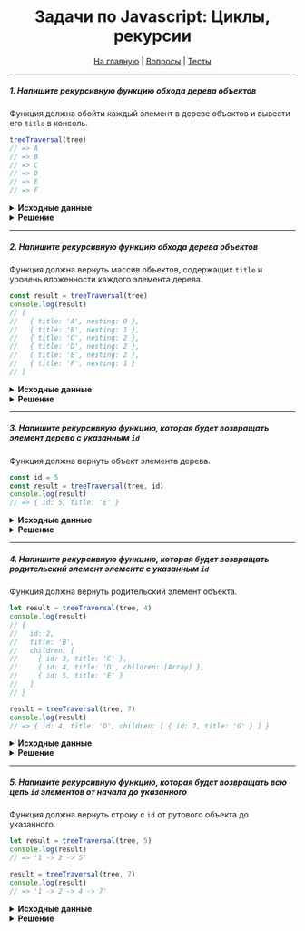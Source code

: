 <div align="center">

<h1>Задачи по Javascript: Циклы, рекурсии</h1>

<a href="https://github.com/dollaween/javascript-tasks">На главную</a> | <a href="https://github.com/dollaween/javascript-questions">Вопросы</a> | <a href="https://github.com/dollaween/javascript-tests">Тесты</a>

</div>

---

##### 1. Напишите рекурсивную функцию обхода дерева объектов
Функция должна обойти каждый элемент в дереве объектов и вывести его `title` в консоль.

```javascript
treeTraversal(tree)
// => A
// => B
// => C
// => D
// => E
// => F
```

<details><summary><b>Исходные данные</b></summary>
<p>

```javascript
const tree = {
  title: 'A',
  children: [
    {
      title: 'B',
      children: [
        {
          title: 'C'
        },
        {
          title: 'D'
        },
        {
          title: 'E'
        }
      ]
    },
    {
      title: 'F'
    }
  ]
}
```

</p>
</details>

<details><summary><b>Решение</b></summary>
<p>

```javascript
function treeTraversal(node) {
  console.log(node.title)

  if (node.children) {
    node.children.forEach((child) => {
      treeTraversal(child)
    })
  }
}

treeTraversal(tree)
```

</p>
</details>

---

##### 2. Напишите рекурсивную функцию обхода дерева объектов
Функция должна вернуть массив объектов, содержащих `title` и уровень вложенности каждого элемента дерева.

```javascript
const result = treeTraversal(tree)
console.log(result)
// [
//   { title: 'A', nesting: 0 },
//   { title: 'B', nesting: 1 },
//   { title: 'C', nesting: 2 },
//   { title: 'D', nesting: 2 },
//   { title: 'E', nesting: 2 },
//   { title: 'F', nesting: 1 }
// ]
```

<details><summary><b>Исходные данные</b></summary>
<p>

```javascript
const tree = {
  title: 'A',
  children: [
    {
      title: 'B',
      children: [
        {
          title: 'C'
        },
        {
          title: 'D'
        },
        {
          title: 'E'
        }
      ]
    },
    {
      title: 'F'
    }
  ]
}
```

</p>
</details>

<details><summary><b>Решение</b></summary>
<p>

```javascript
function treeTraversal(node, nesting = 0) {
  let output = [{ title: node.title, nesting: nesting++ }]

  if (node.children) {
    node.children.forEach((child) => {
      output = [...output, ...treeTraversal(child, nesting)]
    })
  }

  return output
}

const result = treeTraversal(tree)
console.log(result)
```

</p>
</details>

---

##### 3. Напишите рекурсивную функцию, которая будет возвращать элемент дерева с указанным `id`
Функция должна вернуть объект элемента дерева.

```javascript
const id = 5
const result = treeTraversal(tree, id)
console.log(result)
// => { id: 5, title: 'E' }
```

<details><summary><b>Исходные данные</b></summary>
<p>

```javascript
const tree = {
  id: 1,
  title: 'A',
  children: [
    {
      id: 2,
      title: 'B',
      children: [
        {
          id: 3,
          title: 'C'
        },
        {
          id: 4,
          title: 'D'
        },
        {
          id: 5,
          title: 'E'
        }
      ]
    },
    {
      id: 6,
      title: 'F'
    }
  ]
}
```

</p>
</details>

<details><summary><b>Решение</b></summary>
<p>

```javascript
function treeTraversal(node, target) {
  if (node.id === target) {
    return node
  }

  let targetNode;

  if (node.children) {
    node.children.some((child) => {
      const result = treeTraversal(child, target)
      if (result) {
        return targetNode = result
      }
    })
  }

  return targetNode
}

const result = treeTraversal(tree, 5)
console.log(result)
```

</p>
</details>

---

##### 4. Напишите рекурсивную функцию, которая будет возвращать родительский элемент элемента с указанным `id`
Функция должна вернуть родительский элемент объекта.

```javascript
let result = treeTraversal(tree, 4)
console.log(result)
// {
//   id: 2,
//   title: 'B',
//   children: [
//     { id: 3, title: 'C' },
//     { id: 4, title: 'D', children: [Array] },
//     { id: 5, title: 'E' }
//   ]
// }

result = treeTraversal(tree, 7)
console.log(result)
// => { id: 4, title: 'D', children: [ { id: 7, title: 'G' } ] }
```

<details><summary><b>Исходные данные</b></summary>
<p>

```javascript
const tree = {
  id: 1,
  title: 'A',
  children: [
    {
      id: 2,
      title: 'B',
      children: [
        {
          id: 3,
          title: 'C'
        },
        {
          id: 4,
          title: 'D',
          children: [
            {
              id: 7,
              title: 'G'
            }
          ]
        },
        {
          id: 5,
          title: 'E'
        }
      ]
    },
    {
      id: 6,
      title: 'F'
    }
  ]
}
```

</p>
</details>

<details><summary><b>Решение</b></summary>
<p>

```javascript
function treeTraversal(node, target, parent) {
  if (node.id === target) {
    return parent
  }

  let targetNode;

  if (node.children) {
    node.children.some((child) => {
      const result = treeTraversal(child, target, node)
      if (result) {
        return targetNode = result
      }
    })
  }

  return targetNode
}

const result = treeTraversal(tree, 7)
console.log(result)
```

</p>
</details>

---

##### 5. Напишите рекурсивную функцию, которая будет возвращать всю цепь `id` элементов от начала до указанного
Функция должна вернуть строку с `id` от рутового объекта до указанного.

```javascript
let result = treeTraversal(tree, 5)
console.log(result)
// => '1 -> 2 -> 5'

result = treeTraversal(tree, 7)
console.log(result)
// => '1 -> 2 -> 4 -> 7'
```

<details><summary><b>Исходные данные</b></summary>
<p>

```javascript
const tree = {
  id: 1,
  title: 'A',
  children: [
    {
      id: 2,
      title: 'B',
      children: [
        {
          id: 3,
          title: 'C'
        },
        {
          id: 4,
          title: 'D',
          children: [
            {
              id: 7,
              title: 'G'
            }
          ]
        },
        {
          id: 5,
          title: 'E'
        }
      ]
    },
    {
      id: 6,
      title: 'F'
    }
  ]
}
```

</p>
</details>

<details><summary><b>Решение</b></summary>
<p>

```javascript
function treeTraversal(node, target) {
  if (node.id === target) {
    return node.id
  }

  let targetNode;

  if (node.children) {
    node.children.some((child) => {
      const result = treeTraversal(child, target)
      if (result) {
        return targetNode = node.id + ' -> ' + result
      }
    })
  }

  return targetNode
}

const result = treeTraversal(tree, 4)
console.log(result)
```

</p>
</details>
